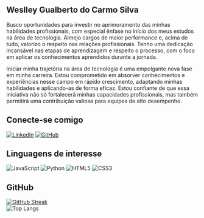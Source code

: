 ## Weslley Gualberto do Carmo Silva
Busco oportunidades para investir no aprimoramento das minhas habilidades profissionais, com especial ênfase no início dos meus estudos na área de tecnologia. Almejo cargos de maior performance e, acima de tudo, valorizo o respeito nas relações profissionais. Tenho uma dedicação incansável nas etapas de aprendizagem e respeito o processo, com o foco em aplicar os conhecimentos aprendidos durante a jornada.

Iniciar minha trajetória na área de tecnologia é uma empolgante nova fase em minha carreira. Estou comprometido em absorver conhecimentos e experiências nesse campo em rápido crescimento, adaptando minhas habilidades e aplicando-as de forma eficaz.
Estou confiante de que essa iniciativa não só fortalecerá minhas capacidades profissionais, mas também permitirá uma contribuição valiosa para equipes de alto desempenho. 

## Conecte-se comigo
[![LinkedIn](https://img.shields.io/badge/LinkedIn-000?style=for-the-badge&logo=linkedin&logoColor=0Ef6A8)](https://www.linkedin.com/in/weslley-gualberto-61092316b/) [![GitHub](https://img.shields.io/badge/GitHub-000?style=for-the-badge&logo=GitHub&logoColor=0Ef6A8)](https://github.com/WesRush) 

## Linguagens de interesse
![JavaScript](https://img.shields.io/badge/JavaScript-000?style=for-the-badge&logo=javascript) 	![Python](https://img.shields.io/badge/Python-000?style=for-the-badge&logo=python) ![HTML5](https://img.shields.io/badge/HTML5-000?style=for-the-badge&logo=html5) ![CSS3](https://img.shields.io/badge/CSS3-000?style=for-the-badge&logo=css3&logoColor=264CE4)

## GitHub
[![GitHub Streak](https://streak-stats.demolab.com/?user=WesRush&theme=vue-dark&background=001&border=30A3DC&dates=FFF)](https://git.io/streak-stats)        
![Top Langs](https://github-readme-stats-git-masterrstaa-rickstaa.vercel.app/api/top-langs/?username=WesRush&bg_color=000&border_color=30A3DC&title_color=00b9a0&text_color=FFF)

